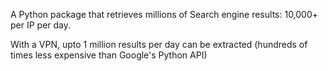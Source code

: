 A Python package that retrieves millions of Search engine results: 10,000+ per IP per day. 

With a VPN, upto 1 million results per day can be extracted (hundreds of times less expensive than Google's Python API)
